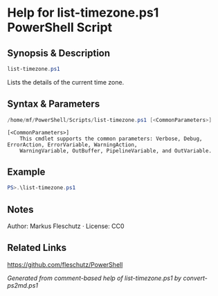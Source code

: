 # Help for list-timezone.ps1 PowerShell Script

## Synopsis & Description
```powershell
list-timezone.ps1
```

Lists the details of the current time zone.

## Syntax & Parameters
```powershell
/home/mf/PowerShell/Scripts/list-timezone.ps1 [<CommonParameters>]
```

```
[<CommonParameters>]
    This cmdlet supports the common parameters: Verbose, Debug, ErrorAction, ErrorVariable, WarningAction, 
    WarningVariable, OutBuffer, PipelineVariable, and OutVariable.
```

## Example
```powershell
PS>.\list-timezone.ps1
```


## Notes
Author: Markus Fleschutz · License: CC0

## Related Links
https://github.com/fleschutz/PowerShell

*Generated from comment-based help of list-timezone.ps1 by convert-ps2md.ps1*
